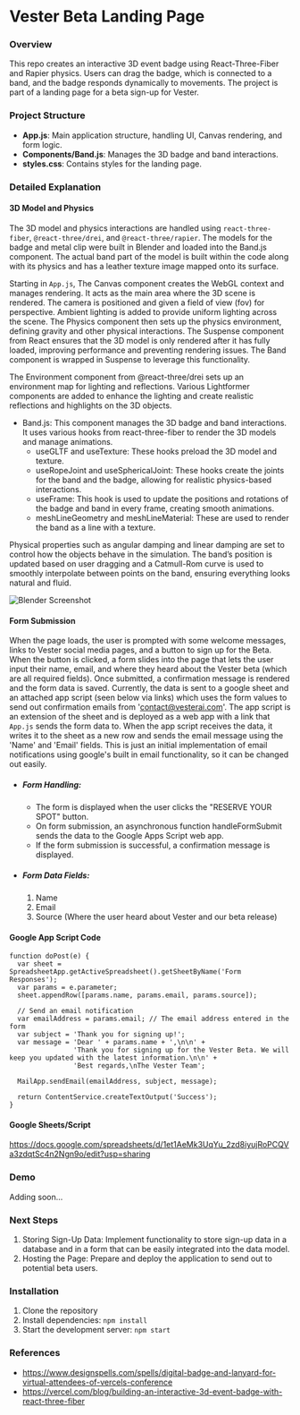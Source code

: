# Vester Beta Landing Page

### Overview
This repo creates an interactive 3D event badge using React-Three-Fiber and Rapier physics. Users can drag the badge, which is connected to a band, and the badge responds dynamically to movements. The project is part of a landing page for a beta sign-up for Vester.

### Project Structure
- **App.js**: Main application structure, handling UI, Canvas rendering, and form logic.
- **Components/Band.js**: Manages the 3D badge and band interactions.
- **styles.css**: Contains styles for the landing page.

### Detailed Explanation

#### 3D Model and Physics
The 3D model and physics interactions are handled using `react-three-fiber`, `@react-three/drei`, and `@react-three/rapier`. The models for the badge and metal clip were built in Blender and loaded into the Band.js component. The actual band part of the model is built within the code along with its physics and has a leather texture image mapped onto its surface.

Starting in ```App.js```, The Canvas component creates the WebGL context and manages rendering. It acts as the main area where the 3D scene is rendered.
The camera is positioned and given a field of view (fov) for perspective.
Ambient lighting is added to provide uniform lighting across the scene.
The Physics component then sets up the physics environment, defining gravity and other physical interactions. The Suspense component from React ensures that the 3D model is only rendered after it has fully loaded, improving performance and preventing rendering issues. The Band component is wrapped in Suspense to leverage this functionality.

The Environment component from @react-three/drei sets up an environment map for lighting and reflections.
Various Lightformer components are added to enhance the lighting and create realistic reflections and highlights on the 3D objects.


- Band.js: This component manages the 3D badge and band interactions. It uses various hooks from react-three-fiber to render the 3D models and manage animations.
    - useGLTF and useTexture: These hooks preload the 3D model and texture.
    - useRopeJoint and useSphericalJoint: These hooks create the joints for the band and the badge, allowing for realistic physics-based interactions.
    - useFrame: This hook is used to update the positions and rotations of the badge and band in every frame, creating smooth animations.
    - meshLineGeometry and meshLineMaterial: These are used to render the band as a line with a texture.  

Physical properties such as angular damping and linear damping are set to control how the objects behave in the simulation. The band’s position is updated based on user dragging and
a Catmull-Rom curve is used to smoothly interpolate between points on the band, ensuring everything looks natural and fluid.

![Blender Screenshot](/public/3d-model-ss.png)

#### Form Submission

When the page loads, the user is prompted with some welcome messages, links to Vester social media pages, and a button to sign up for the Beta. When the button is clicked, a form slides into the page that lets the user input their name, email, and where they heard about the Vester beta (which are all required fields). Once submitted, a confirmation message is rendered and the form data is saved. Currently, the data is sent to a google sheet and an attached app script (seen below via links) which uses the form values to send out confirmation emails from 'contact@vesterai.com'. The app script is an extension of the sheet and is deployed as a web app with a link that ```App.js``` sends the form data to. When the app script receives the data, it writes it to the sheet as a new row and sends the email message using the 'Name' and 'Email' fields. This is just an initial implementation of email notifications using google's built in email functionality, so it can be changed out easily. 

- ##### Form Handling:
    - The form is displayed when the user clicks the "RESERVE YOUR SPOT" button.
    - On form submission, an asynchronous function handleFormSubmit sends the data to the Google Apps Script web app.
    - If the form submission is successful, a confirmation message is displayed.  

- ##### Form Data Fields:
    1. Name
    2. Email
    3. Source (Where the user heard about Vester and our beta release)


#### Google App Script Code

```
function doPost(e) {
  var sheet = SpreadsheetApp.getActiveSpreadsheet().getSheetByName('Form Responses'); 
  var params = e.parameter;
  sheet.appendRow([params.name, params.email, params.source]);

  // Send an email notification
  var emailAddress = params.email; // The email address entered in the form
  var subject = 'Thank you for signing up!';
  var message = 'Dear ' + params.name + ',\n\n' +
                'Thank you for signing up for the Vester Beta. We will keep you updated with the latest information.\n\n' +
                'Best regards,\nThe Vester Team';
  
  MailApp.sendEmail(emailAddress, subject, message);

  return ContentService.createTextOutput('Success');
}
```

#### Google Sheets/Script
https://docs.google.com/spreadsheets/d/1et1AeMk3UqYu_2zd8iyujRoPCQVa3zdqtSc4n2Ngn9o/edit?usp=sharing

### Demo
Adding soon...

### Next Steps
1. Storing Sign-Up Data: Implement functionality to store sign-up data in a database and in a form that can be easily integrated into the data model.
2. Hosting the Page: Prepare and deploy the application to send out to potential beta users.

### Installation
1. Clone the repository
2. Install dependencies: ```npm install```
3. Start the development server: ```npm start```

### References
- https://www.designspells.com/spells/digital-badge-and-lanyard-for-virtual-attendees-of-vercels-conference
- https://vercel.com/blog/building-an-interactive-3d-event-badge-with-react-three-fiber
